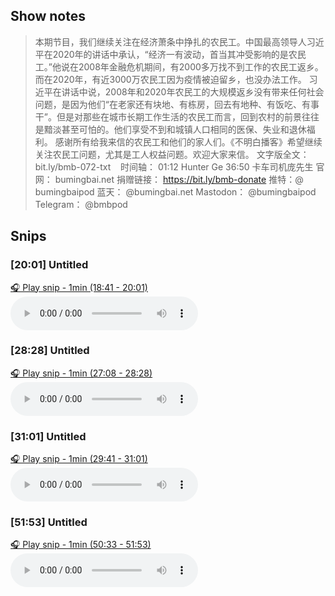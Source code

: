 
## Show notes
> 本期节目，我们继续关注在经济萧条中挣扎的农民工。中国最高领导人习近平在2020年的讲话中承认，“经济一有波动，首当其冲受影响的是农民工。”他说在2008年金融危机期间，有2000多万找不到工作的农民工返乡。而在2020年，有近3000万农民工因为疫情被迫留乡，也没办法工作。 习近平在讲话中说，2008年和2020年农民工的大规模返乡没有带来任何社会问题，是因为他们“在老家还有块地、有栋房，回去有地种、有饭吃、有事干”。但是对那些在城市长期工作生活的农民工而言，回到农村的前景往往是黯淡甚至可怕的。他们享受不到和城镇人口相同的医保、失业和退休福利。 感谢所有给我来信的农民工和他们的家人们。《不明白播客》希望继续关注农民工问题，尤其是工人权益问题。欢迎大家来信。  文字版全文： bit.ly/bmb-072-txt     时间轴： 01:12 Hunter Ge 36:50 卡车司机庞先生
> 官网： bumingbai.net  捐赠链接： https://bit.ly/bmb-donate  推特：@ bumingbaipod  蓝天： @bumingbai.net  Mastodon： @bumingbaipod  Telegram： @bmbpod

## Snips
### [20:01] Untitled
[🎧 Play snip - 1min️ (18:41 - 20:01)](https://share.snipd.com/snip/53a7fde5-c984-4f4e-8eb9-f4eaa3a24b74)
<audio controls> <source src="https://www.buzzsprout.com/1982525/episodes/13949165-.mp3#t=18:41,20:01"> </audio>
### [28:28] Untitled
[🎧 Play snip - 1min️ (27:08 - 28:28)](https://share.snipd.com/snip/4cd638e5-06f2-4f7a-ad74-89d8269d9a8a)
<audio controls> <source src="https://www.buzzsprout.com/1982525/episodes/13949165-.mp3#t=27:08,28:28"> </audio>
### [31:01] Untitled
[🎧 Play snip - 1min️ (29:41 - 31:01)](https://share.snipd.com/snip/427acd4e-de24-453a-998c-13306fbb16ac)
<audio controls> <source src="https://www.buzzsprout.com/1982525/episodes/13949165-.mp3#t=29:41,31:01"> </audio>
### [51:53] Untitled
[🎧 Play snip - 1min️ (50:33 - 51:53)](https://share.snipd.com/snip/377ad0ea-0657-49a1-9e1e-c251b2999128)
<audio controls> <source src="https://www.buzzsprout.com/1982525/episodes/13949165-.mp3#t=50:33,51:53"> </audio>
